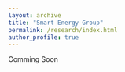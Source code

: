 ```yaml
---
layout: archive
title: "Smart Energy Group"
permalink: /research/index.html
author_profile: true
---
```




Comming Soon

